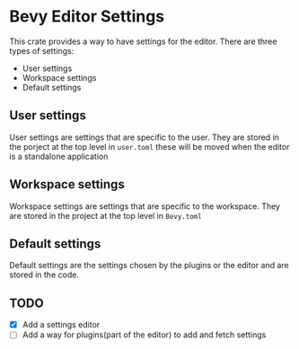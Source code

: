 # Bevy Editor Settings

This crate provides a way to have settings for the editor.
There are three types of settings:
- User settings
- Workspace settings
- Default settings

## User settings
User settings are settings that are specific to the user. They are stored in the porject at the top level in `user.toml`
these will be moved when the editor is a standalone application

## Workspace settings
Workspace settings are settings that are specific to the workspace. They are stored in the project at the top level in `Bevy.toml`

## Default settings
Default settings are the settings chosen by the plugins or the editor and are stored in the code.


## TODO

- [x] Add a settings editor
- [ ] Add a way for plugins(part of the editor) to add and fetch settings